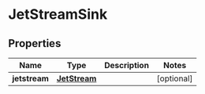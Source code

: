 

# JetStreamSink

## Properties

Name | Type | Description | Notes
------------ | ------------- | ------------- | -------------
**jetstream** | [**JetStream**](JetStream.md) |  |  [optional]



